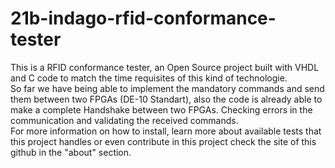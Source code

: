 # 21b-indago-rfid-conformance-tester

This is a RFID conformance tester, an Open Source project built with VHDL and C code to match the time requisites of this kind of technologie.  
So far we have being able to implement the mandatory commands and send them between two FPGAs (DE-10 Standart), also the code is already able to make a complete Handshake between two FPGAs. Checking errors in the communication and validating the received commands.  
For more information on how to install, learn more about available tests that this project handles or even contribute in this project check the site of this github in the "about" section.  
